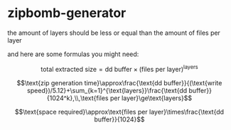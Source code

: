 # zipbomb-generator

the amount of layers should be less or equal than the amount of files per layer

and here are some formulas you might need:

$$\text{total extracted size}=\text{dd buffer}\times (\text{files per layer})^{\text{layers}}$$

$$\text{zip generation time}\approx\frac{\text{dd buffer}}{(\text{write speed})/5.12}+\sum_{k=1}^{\text{layers}}\frac{\text{dd buffer}}{1024^k},\\,\text{files per layer}\ge\text{layers}$$

$$\text{space required}\approx\text{files per layer}\times\frac{\text{dd buffer}}{1024}$$

